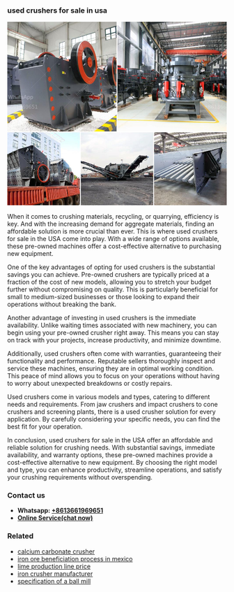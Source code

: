 <h3>used crushers for sale in usa</h3><img src='1708498487.jpg' alt=''><p>When it comes to crushing materials, recycling, or quarrying, efficiency is key. And with the increasing demand for aggregate materials, finding an affordable solution is more crucial than ever. This is where used crushers for sale in the USA come into play. With a wide range of options available, these pre-owned machines offer a cost-effective alternative to purchasing new equipment.</p><p>One of the key advantages of opting for used crushers is the substantial savings you can achieve. Pre-owned crushers are typically priced at a fraction of the cost of new models, allowing you to stretch your budget further without compromising on quality. This is particularly beneficial for small to medium-sized businesses or those looking to expand their operations without breaking the bank.</p><p>Another advantage of investing in used crushers is the immediate availability. Unlike waiting times associated with new machinery, you can begin using your pre-owned crusher right away. This means you can stay on track with your projects, increase productivity, and minimize downtime.</p><p>Additionally, used crushers often come with warranties, guaranteeing their functionality and performance. Reputable sellers thoroughly inspect and service these machines, ensuring they are in optimal working condition. This peace of mind allows you to focus on your operations without having to worry about unexpected breakdowns or costly repairs.</p><p>Used crushers come in various models and types, catering to different needs and requirements. From jaw crushers and impact crushers to cone crushers and screening plants, there is a used crusher solution for every application. By carefully considering your specific needs, you can find the best fit for your operation.</p><p>In conclusion, used crushers for sale in the USA offer an affordable and reliable solution for crushing needs. With substantial savings, immediate availability, and warranty options, these pre-owned machines provide a cost-effective alternative to new equipment. By choosing the right model and type, you can enhance productivity, streamline operations, and satisfy your crushing requirements without overspending.</p><h3>Contact us</h3><ul><li><strong>Whatsapp:&nbsp;<a href="https://wa.me/8613661969651">+8613661969651</a></strong></li><li><a href="https://swt.shibang-china.com/?git&amp;zhl&amp;used crushers for sale in usa"><strong>Online Service(chat now)</strong></a></li></ul><h3>Related</h3><ul><li><a href='calcium carbonate crusher.md'>calcium carbonate crusher</a></li><li><a href='iron ore beneficiation process in mexico.md'>iron ore beneficiation process in mexico</a></li><li><a href='lime production line price.md'>lime production line price</a></li><li><a href='iron crusher manufacturer.md'>iron crusher manufacturer</a></li><li><a href='specification of a ball mill.md'>specification of a ball mill</a></li></ul>